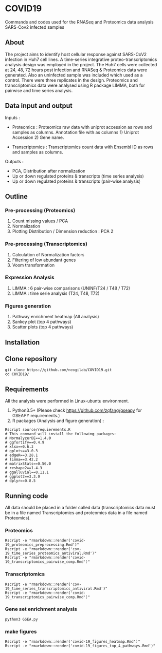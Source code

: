 # COVID19

Commands and codes used for the RNASeq and Proteomics data analysis SARS-Cov2 infected samples

## About

The project aims to identify host cellular response against SARS-CoV2 infection in Huh7 cell lines. A time-series integrative proteo-transcriptomics analysis design was employed in the project. The Huh7 cells were collected at 24, 48, 72 hours post infection and RNASeq & Proteomics data were generated. Also an uninfected sample was included which used as a control. There were three replicates in the design.
Proteomics and transcriptomics data were analysed using R package LIMMA, both for pairwise and time series analysis. 

## Data input and output
Inputs :

- Proteomics : Proteomics raw data with uniprot accession as rows and samples as columns. Annotation file with as columns 1)            Uniprot Accession 2) Gene name.

- Transcriptomics : Transcriptomics count data with Ensembl ID as rows and samples as columns.

Outputs :  
- PCA, Distribution after normalization
- Up or down regulated proteins & transcripts (time series analysis)
- Up or down regulated proteins & transcripts (pair-wise analysis)

## Outline 
### Pre-processing (Proteomics)
1) Count missing values / PCA
2) Normalization
3) Plotting Distribution / Dimension reduction : PCA 2

### Pre-processing (Transcriptomics)
1) Calculation of Normalization factors
2) Filtering of low abundant genes
3) Voom transformation

### Expression Analysis
1) LIMMA : 6 pair-wise comparisons (UNINF/T24 / T48 / T72)
2) LIMMA : time serie analysis (T24, T48, T72)

### Figures generation
1) Pathway enrichment heatmap (All analysis)
2) Sankey plot (top 4 pathways)
3) Scatter plots (top 4 pathways)


## Installation

## Clone repository
```
git clone https://github.com/neogilab/COVID19.git
cd COVID19/
```

## Requirements
All the analysis were performed in Linux-ubuntu environment.
1. Python3.5+ (Please check https://github.com/zqfang/gseapy for GSEAPY requirements.)
2. R packages (Analysis and figure generation) :

```
Rscript source/requierements.R
# This command will install the following packages:
# NormalyzerDE==1.4.0
# ggfortify==0.4.9
# xlsx==0.6.3
# gplots==3.0.3 
# edgeR==3.28.1
# limma==3.42.2
# matrixStats==0.56.0
# reshape2==1.4.3
# ggalluvial==0.11.1
# ggplot2==3.3.0
# dplyr==0.8.5
```

## Running code

All data should be placed in a folder called data (transcriptomics data must be in a file named Transcriptomics and proteomics data in a file named Proteomics).

### Proteomics 
```
Rscript -e "rmarkdown::render('covid-19_proteomics_preprocessing.Rmd')"
Rscript -e "rmarkdown::render('cov-19_time_series_proteomics_antiviral.Rmd')"
Rscript -e "rmarkdown::render('covid-19_transcriptomics_pairwise_comp.Rmd')"
```

### Transcriptomics
```
Rscript -e "rmarkdown::render('cov-19_time_series_transcriptomics_antiviral.Rmd')"
Rscript -e "rmarkdown::render('covid-19_transcriptomics_pairwise_comp.Rmd')"
```

### Gene set enrichment analysis
```
python3 GSEA.py
```

### make figures
```
Rscript -e "rmarkdown::render('covid-19_figures_heatmap.Rmd')"
Rscript -e "rmarkdown::render('covid-19_figures_top_4_pathways.Rmd')"
```
